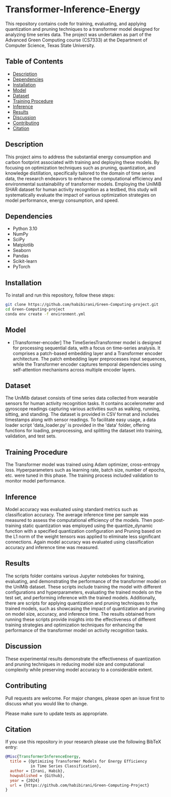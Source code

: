 # Transformer-Inference-Energy
This repository contains code for training, evaluating, and applying quantization and pruning techniques to a transformer model designed for analyzing time series data. The project was undertaken as part of the Advanced Green Computing course (CS7333) at the Department of Computer Science, Texas State University.


## Table of Contents
- [Description](#description)
- [Dependencies](#dependencies)
- [Installation](#installation)
- [Model](#model)
- [Dataset](#dataset)
- [Training Procedure](#Training-Procedure)
- [Inference](#inference)
- [Results](#results)
- [Discussion](#discussion)
- [Contributing](#contributing)
- [Citation](#citation)


## Description
This project aims to address the substantial energy consumption and carbon footprint associated with training and deploying these models. By focusing on optimization techniques such as pruning, quantization, and knowledge distillation, specifically tailored to the domain of time series data, the research endeavors to enhance the computational efficiency and environmental sustainability of transformer models. Employing the UniMiB SHAR dataset for human activity recognition as a testbed, this study will systematically evaluate the impact of various optimization strategies on model performance, energy consumption, and speed.


## Dependencies
- Python 3.10
- NumPy
- SciPy
- Matplotlib
- Seaborn
- Pandas
- Scikit-learn
- PyTorch

## Installation

To install and run this repository, follow these steps:

```bash
git clone https://github.com/habibirani/Green-Computing-project.git
cd Green-Computing-project
conda env create -f environment.yml

```

## Model
  - [Transformer-encoder] The TimeSeriesTransformer model is designed for processing sequential data, with a focus on time-series analysis. It comprises a patch-based embedding layer and a Transformer encoder architecture. The patch embedding layer preprocesses input sequences, while the Transformer encoder captures temporal dependencies using self-attention mechanisms across multiple encoder layers.
  
## Dataset

The UniMib dataset consists of time series data collected from wearable sensors for human activity recognition tasks. It contains accelerometer and gyroscope readings capturing various activities such as walking, running, sitting, and standing. The dataset is provided in CSV format and includes timestamps along with sensor readings. To facilitate easy usage, a data loader script 'data_loader.py' is provided in the 'data' folder, offering functions for loading, preprocessing, and splitting the dataset into training, validation, and test sets.

## Training Procedure

The Transformer model was trained using  Adam optimizer, cross-entropy loss. Hyperparameters such as learning rate, batch size, number of epochs, etc. were tuned in this phase. The training process included validation to monitor model performance.

## Inference

Model accuracy was evaluated using standard metrics such as classification accuracy. The average inference time per sample was measured to assess the computational efficiency of the models. Then post-training static quantization was employed using the quantize_dynamic function with a specified quantization configuration and Pruning based on the L1 norm of the weight tensors was applied to eliminate less significant connections. Again model accuracy was evaluated using classification accuracy and inference time was measured.

## Results

The scripts folder contains various Jupyter notebokes for training, evaluating, and demonstrating the performance of the transformer model on the UniMib dataset. These scripts include training the model with different configurations and hyperparameters, evaluating the trained models on the test set, and performing inference with the trained models. Additionally, there are scripts for applying quantization and pruning techniques to the trained models, such as showcasing the impact of quantization and pruning on model size, accuracy, and inference time. The results obtained from running these scripts provide insights into the effectiveness of different training strategies and optimization techniques for enhancing the performance of the transformer model on activity recognition tasks.

## Discussion

These experimental results demonstrate the effectiveness of quantization and pruning techniques in reducing model size and computational complexity while preserving model accuracy to a considerable extent.

<!-- CONTRIBUTING -->
## Contributing
Pull requests are welcome. For major changes, please open an issue first to discuss what you would like to change.

Please make sure to update tests as appropriate.

<!-- CITATION -->
## Citation
If you use this repository in your research please use the following BibTeX entry:

```bibtex
@Misc{TransformerInferenceEnergy,
  title = {Optimizing Transformer Models for Energy Efficiency
           in Time Series Classification},
  author = {Irani, Habib},
  howpublished = {Github},
  year = {2024}
  url = {https://github.com/habibirani/Green-Computing-Project}
}
```

